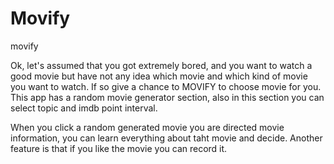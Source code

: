 # Movify
movify

Ok, let's assumed that you got extremely bored, and you want to watch a good movie  but have not any idea which movie and which kind of movie 
you want to watch. If so give a chance to MOVIFY to choose movie for you. This app has a random movie generator section, also in this section you can select topic and imdb point interval.

When you click a random generated movie you are  directed movie information, you can learn everything about taht movie and decide. Another feature is that
if you like the movie you can record it.

